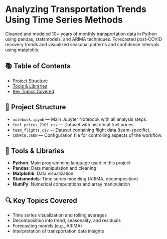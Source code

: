 # Analyzing Transportation Trends Using Time Series Methods

Cleaned and modeled 10+ years of monthly transportation data in Python using pandas, statsmodels, and ARIMA techniques. Forecasted post-COVID recovery trends and visualized seasonal patterns and confidence intervals using matplotlib.

## 📚 Table of Contents
- [Project Structure](#-project-structure)
- [Tools & Libraries](#-tools--libraries)
- [Key Topics Covered](#-key-topics-covered)

## 📂 Project Structure

- `notebook.ipynb` — Main Jupyter Notebook with all analysis steps.
- `fuel_prices_2101.csv` — Dataset with historical fuel prices.
- `team_flights.csv` — Dataset containing flight data (team-specific).
- `CONFIG.JSON` — Configuration file for controlling aspects of the workflow.

## 🔧 Tools & Libraries

- **Python**: Main programming language used in this project
- **Pandas**: Data manipulation and cleaning
- **Matplotlib**: Data visualization
- **Statsmodels**: Time series modeling (ARIMA, decomposition)
- **NumPy**: Numerical computations and array manipulation

## 🔍 Key Topics Covered

- Time series visualization and rolling averages
- Decomposition into trend, seasonality, and residuals
- Forecasting models (e.g., ARIMA)
- Interpretation of transportation data insights
